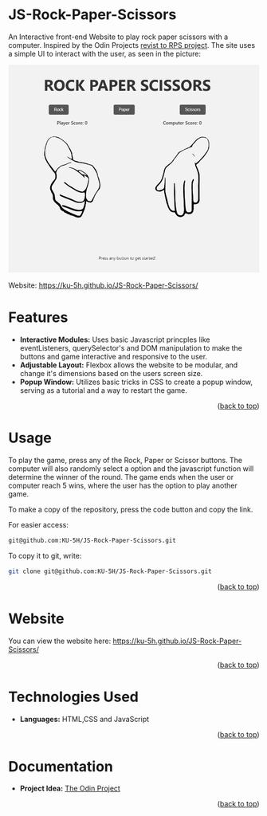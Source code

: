 <!-- ABOUT THE PROJECT -->
# JS-Rock-Paper-Scissors
An Interactive front-end Website to play rock paper scissors with a computer. Inspired by the Odin Projects <a href="https://www.theodinproject.com/lessons/foundations-revisiting-rock-paper-scissors" target="_blank">revist to RPS project</a>.
The site uses a simple UI to interact with the user, as seen in the picture:

![picture](https://github.com/KU-5H/JS-Rock-Paper-Scissors/blob/main/Images/Screenshot%202024-01-16%20230838.png)

Website: https://ku-5h.github.io/JS-Rock-Paper-Scissors/

<!-- Features -->
# Features
- **Interactive Modules:** Uses basic Javascript princples like eventListeners, querySelector's and DOM manipulation to make the buttons and game interactive and responsive to the user.
- **Adjustable Layout:** Flexbox allows the website to be modular, and change it's dimensions based on the users screen size.
- **Popup Window:** Utilizes basic tricks in CSS to create a popup window, serving as a tutorial and a way to restart the game.
<p align="right">(<a href="#readme-top">back to top</a>)</p>

<!-- USAGE EXAMPLES -->
# Usage
To play the game, press any of the Rock, Paper or Scissor buttons. The computer will also randomly select a option and the javascript function will determine the winner of the round.
The game ends when the user or computer reach 5 wins, where the user has the option to play another game.

To make a copy of the repository, press the code button and copy the link.

For easier access:
```sh
git@github.com:KU-5H/JS-Rock-Paper-Scissors.git
```

To copy it to git, write:
```sh
git clone git@github.com:KU-5H/JS-Rock-Paper-Scissors.git
```
<p align="right">(<a href="#readme-top">back to top</a>)</p>

# Website
You can view the website here: https://ku-5h.github.io/JS-Rock-Paper-Scissors/
<p align="right">(<a href="#readme-top">back to top</a>)</p>

# Technologies Used
- **Languages:** HTML,CSS and JavaScript
<p align="right">(<a href="#readme-top">back to top</a>)</p>

# Documentation
- **Project Idea:** <a href="https://www.theodinproject.com/lessons/foundations-revisiting-rock-paper-scissors">The Odin Project</a>
<p align="right">(<a href="#readme-top">back to top</a>)</p>
